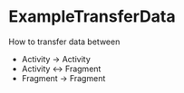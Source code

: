 # ExampleTransferData
How to transfer data between 
* Activity -> Activity
* Activity <-> Fragment
* Fragment -> Fragment
